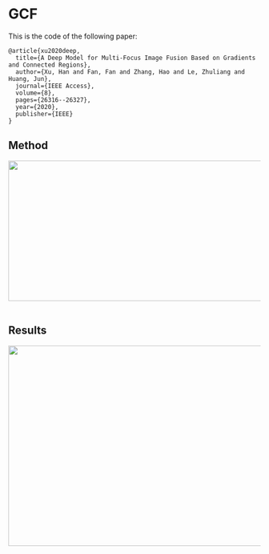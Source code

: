 # GCF
This is the code of the following paper:
```
@article{xu2020deep,
  title={A Deep Model for Multi-Focus Image Fusion Based on Gradients and Connected Regions},
  author={Xu, Han and Fan, Fan and Zhang, Hao and Le, Zhuliang and Huang, Jun},
  journal={IEEE Access},
  volume={8},
  pages={26316--26327},
  year={2020},
  publisher={IEEE}
}
```
## Method
<div align=center><img src="https://github.com/hanna-xu/GCF/blob/master/figures/method.png" width="800" height="280"/></div><br>

## Results
<div align=center><img src="https://github.com/hanna-xu/GCF/blob/master/figures/result.png" width="800" height="400"/></div><br>
